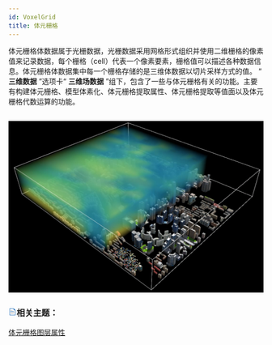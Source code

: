 ```yaml
---
id: VoxelGrid
title: 体元栅格
---
```

体元栅格体数据属于光栅数据，光栅数据采用网格形式组织并使用二维栅格的像素值来记录数据，每个栅格（cell）代表一个像素要素，栅格值可以描述各种数据信息。体元栅格体数据集中每一个栅格存储的是三维体数据以切片采样方式的值。
“ **三维数据** ”选项卡“ **三维场数据**
”组下，包含了一些与体元栅格有关的功能。主要有构建体元栅格、模型体素化、体元栅格提取属性、体元栅格提取等值面以及体元栅格代数运算的功能。

![](../img/VoxelGrid.png)  
---  
 
  
### ![](../../../img/read.gif)相关主题：


[体元栅格图层属性](../../LayersManagement/Layer3DProperty_VoxelGrid)



